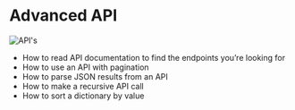 # Advanced API

![API's](C:\Users\HP\alx-system_engineering-devops\0x16-api_advanced)

- How to read API documentation to find the endpoints you’re looking for
- How to use an API with pagination
- How to parse JSON results from an API
- How to make a recursive API call
- How to sort a dictionary by value